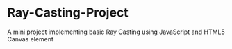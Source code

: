 # Ray-Casting-Project
A mini project implementing basic Ray Casting using JavaScript and HTML5 Canvas element
